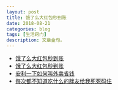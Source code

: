 ```yaml
---
layout: post
title: 饿了么大红包秒到账
date: 2018-08-21
categories: blog
tags: [生活窍门]
description: 文章金句。
---
```


- [饿了么大红包秒到账](http://www.lukou.com/userfeed/17180236)
- [饿了么大红包秒到账](http://www.lukou.com/userfeed/17236167)
- [安利一下如何叫外卖省钱](http://www.lukou.com/userfeed/17911333)
- [每次都不知道吃什么的胖友给我死死码住](http://www.lukou.com/userfeed/17128091)

